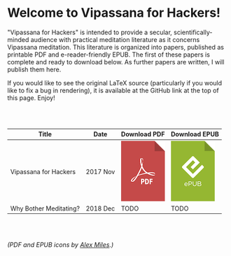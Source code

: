
# Welcome to Vipassana for Hackers!

"Vipassana for Hackers" is intended to provide a secular, scientifically-minded audience with practical meditation literature as it concerns Vipassana meditation. This literature is organized into papers, published as printable PDF and e-reader-friendly EPUB. The first of these papers is complete and ready to download below. As further papers are written, I will publish them here.

If you would like to see the original LaTeX source (particularly if you would like to fix a bug in rendering), it is available at the GitHub link at the top of this page. Enjoy!

<br/>
<br/>

| Title         | Date          | Download PDF  | Download EPUB |
| ------------- | ------------- | ------------- | ------------- |
| Vipassana for Hackers | 2017 Nov | <a href="https://github.com/deobald/vipassana-for-hackers/raw/master/vipassana-for-hackers.pdf"><img src="pdf.png" alt="Download PDF" /></a> | <a href="https://github.com/deobald/vipassana-for-hackers/raw/master/vipassana-for-hackers.epub"><img src="epub.png" alt="Download EPUB" /></a> |
| Why Bother Meditating? | 2018 Dec | TODO | TODO |

<br/>
<br/>

_(PDF and EPUB icons by [Alex Miles](https://dribbble.com/shots/1250286-PDF-ePub-vector-logos).)_
